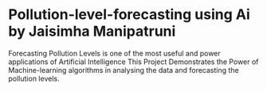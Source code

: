 # Pollution-level-forecasting using Ai by Jaisimha Manipatruni 

Forecasting Pollution Levels is one of the most useful and power applications of Artificial Intelligence 
This Project Demonstrates the Power of Machine-learning algorithms in analysing the data and forecasting the pollution levels.


